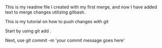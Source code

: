 This is my readme file I created with my first merge, and now I have added text to merge changes utilizing gitbash.

This is my tutorial on how to push changes with git

Start by using git add . 

Next, use git commit -m 'your commit message goes here'